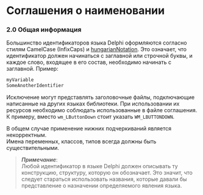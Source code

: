 # Соглашения о наименовании

### 2.0 Общая информация

Большинство идентификаторов языка Delphi оформляются согласно стилям CamelCase \(InfixCaps\) и [hungarianNotation](https://ru.wikipedia.org/wiki/Венгерская_нотация). Это означает, что идентификатор должен начинаться с заглавной или строчной буквы, и каждое слово, входящее в его состав, необходимо начинать с заглавной. Пример:

```Pascal
myVariable
SomeAnotherIdentifier
```

Исключение могут представлять заголовочные файлы, подключающие написанные на других языках библиотеки. При использовании их ресурсов необходимо соблюдать использованные в файле соглашения. К примеру, вместо `wm_LButtonDown` стоит указать `WM_LBUTTONDOWN`.

В общем случае применение нижних подчеркиваний является некорректным.  
Имена переменных, классов, типов всегда должны быть существительными.

> _**Примечание**_:  
> Любой идентификатор в языке Delphi должен описывать ту конструкцию, структуру, которую он обозначает. Это значит, что следует стараться использовать названия, которые давали бы представление о назначении определяемого явления языка.



